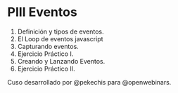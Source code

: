 # PIII Eventos

1. Definición y tipos de eventos.
2. El Loop de eventos javascript
3. Capturando eventos.
4. Ejercicio Práctico I.
5. Creando y  Lanzando Eventos.
6. Ejercicio Práctico II.

Cuso desarrollado por @pekechis para @openwebinars.
